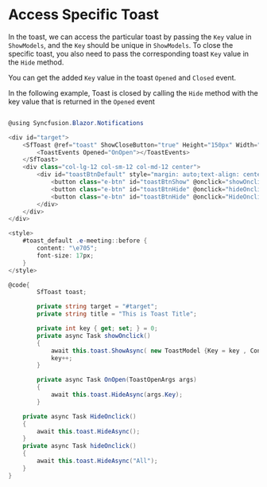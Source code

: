 # Access Specific Toast

In the toast, we can access the particular toast by passing the `Key` value in `ShowModels`, and the `Key` should be unique in `ShowModels`. To close the specific toast, you also need to pass the corresponding toast `Key` value in the `Hide` method.

You can get the added `Key` value in the toast `Opened` and `Closed` event.

In the following example, Toast is closed by calling the `Hide` method with the key value that is returned in the `Opened` event

```csharp

@using Syncfusion.Blazor.Notifications

<div id="target">
    <SfToast @ref="toast" ShowCloseButton="true" Height="150px" Width="200px" Timeout="60" Target="@target" Icon="e-meeting" Title="@title" >
        <ToastEvents Opened="OnOpen"></ToastEvents>
    </SfToast>
    <div class="col-lg-12 col-sm-12 col-md-12 center">
        <div id="toastBtnDefault" style="margin: auto;text-align: center">
            <button class="e-btn" id="toastBtnShow" @onclick="showOnclick">Show Toasts</button>
            <button class="e-btn" id="toastBtnHide" @onclick="hideOnclick">Hide All</button>
            <button class="e-btn" id="toastBtnHide" @onclick="HideOnclick">Hide</button>
        </div>
    </div>
</div>

<style>
    #toast_default .e-meeting::before {
        content: "\e705";
        font-size: 17px;
    }
</style>

@code{
        SfToast toast;

        private string target = "#target";
        private string title = "This is Toast Title";

        private int key { get; set; } = 0;
        private async Task showOnclick()
        {
            await this.toast.ShowAsync( new ToastModel {Key = key , Content = key.ToString() , Timeout = 10000 });
            key++;
        }

        private async Task OnOpen(ToastOpenArgs args)
        {
            await this.toast.HideAsync(args.Key);
        }

    private async Task HideOnclick()
    {
        await this.toast.HideAsync();
    }
    private async Task hideOnclick()
    {
        await this.toast.HideAsync("All");
    }
}

```
